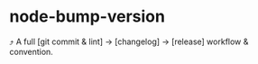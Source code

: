 # node-bump-version
⤴️ A full [git commit &amp; lint] → [changelog] → [release] workflow &amp; convention.
